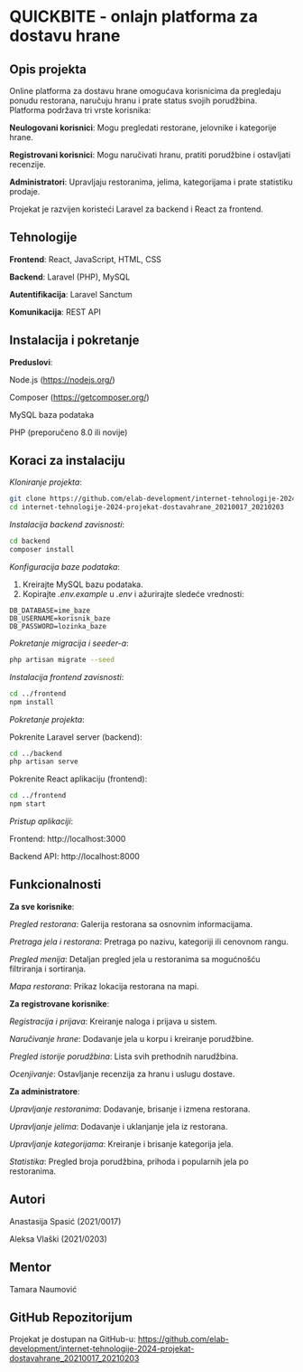 # QUICKBITE - onlajn platforma za dostavu hrane

## Opis projekta

Online platforma za dostavu hrane omogućava korisnicima da pregledaju ponudu restorana, naručuju hranu i prate status svojih porudžbina. Platforma podržava tri vrste korisnika:

**Neulogovani korisnici**: Mogu pregledati restorane, jelovnike i kategorije hrane.

**Registrovani korisnici**: Mogu naručivati hranu, pratiti porudžbine i ostavljati recenzije.

**Administratori**: Upravljaju restoranima, jelima, kategorijama i prate statistiku prodaje.

Projekat je razvijen koristeći Laravel za backend i React za frontend.

## Tehnologije

**Frontend**: React, JavaScript, HTML, CSS

**Backend**: Laravel (PHP), MySQL

**Autentifikacija**: Laravel Sanctum

**Komunikacija**: REST API

## Instalacija i pokretanje

**Preduslovi**:

Node.js (https://nodejs.org/)

Composer (https://getcomposer.org/)

MySQL baza podataka

PHP (preporučeno 8.0 ili novije)

## Koraci za instalaciju

_Kloniranje projekta_:

```bash
git clone https://github.com/elab-development/internet-tehnologije-2024-projekat-dostavahrane_20210017_20210203.git
cd internet-tehnologije-2024-projekat-dostavahrane_20210017_20210203
```

_Instalacija backend zavisnosti_:

```bash
cd backend
composer install
```

_Konfiguracija baze podataka_:

1. Kreirajte MySQL bazu podataka.
2. Kopirajte _.env.example_ u _.env_ i ažurirajte sledeće vrednosti:

```text
DB_DATABASE=ime_baze
DB_USERNAME=korisnik_baze
DB_PASSWORD=lozinka_baze
```

_Pokretanje migracija i seeder-a_:

```bash
php artisan migrate --seed
```

_Instalacija frontend zavisnosti_:

```bash
cd ../frontend
npm install
```

_Pokretanje projekta_:

Pokrenite Laravel server (backend):

```bash
cd ../backend
php artisan serve
```

Pokrenite React aplikaciju (frontend):

```bash
cd ../frontend
npm start
```

_Pristup aplikaciji_:

Frontend: http://localhost:3000

Backend API: http://localhost:8000

## Funkcionalnosti

**Za sve korisnike**:

_Pregled restorana_: Galerija restorana sa osnovnim informacijama.

_Pretraga jela i restorana_: Pretraga po nazivu, kategoriji ili cenovnom rangu.

_Pregled menija_: Detaljan pregled jela u restoranima sa mogućnošću filtriranja i sortiranja.

_Mapa restorana_: Prikaz lokacija restorana na mapi.

**Za registrovane korisnike**:

_Registracija i prijava_: Kreiranje naloga i prijava u sistem.

_Naručivanje hrane_: Dodavanje jela u korpu i kreiranje porudžbine.

_Pregled istorije porudžbina_: Lista svih prethodnih narudžbina.

_Ocenjivanje_: Ostavljanje recenzija za hranu i uslugu dostave.

**Za administratore**:

_Upravljanje restoranima_: Dodavanje, brisanje i izmena restorana.

_Upravljanje jelima_: Dodavanje i uklanjanje jela iz restorana.

_Upravljanje kategorijama_: Kreiranje i brisanje kategorija jela.

_Statistika_: Pregled broja porudžbina, prihoda i popularnih jela po restoranima.

## Autori

Anastasija Spasić (2021/0017)

Aleksa Vlaški (2021/0203)

## Mentor

Tamara Naumović

## GitHub Repozitorijum

Projekat je dostupan na GitHub-u:
https://github.com/elab-development/internet-tehnologije-2024-projekat-dostavahrane_20210017_20210203
